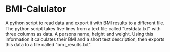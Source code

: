 # BMI-Calulator
A python script to read data and export it with BMI results to a different file.
The python script takes five lines from a text file called "testdata.txt" with three columns as data. A persons name, height and weight. Using this information it calculates their BMI and a short text description, then exports this data to a file called "bmi_results.txt".
